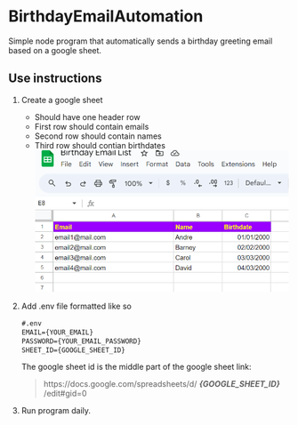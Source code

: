 # BirthdayEmailAutomation
Simple node program that automatically sends a birthday greeting email based on a google sheet.

## Use instructions
1. Create a google sheet
   - Should have one header row
   - First row should contain emails
   - Second row should contain names
   - Third row should contian birthdates
   ![Google sheet screen shot](/BirthdayEmailListSS.png)

2. Add .env file formatted like so
   ```
   #.env
   EMAIL={YOUR_EMAIL}
   PASSWORD={YOUR_EMAIL_PASSWORD}
   SHEET_ID={GOOGLE_SHEET_ID}
   ```
   The google sheet id is the middle part of the google sheet link:
   >https:<area>//docs.google.com/spreadsheets/d/ ***{GOOGLE_SHEET_ID}*** /edit#gid=0
   
4. Run program daily.
   
